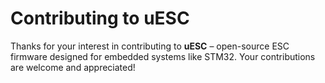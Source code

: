 # Contributing to uESC

Thanks for your interest in contributing to **uESC** – open-source ESC firmware designed for embedded systems like STM32. Your contributions are welcome and appreciated!